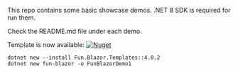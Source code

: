 This repo contains some basic showcase demos. .NET 8 SDK is required for run them.

Check the README.md file under each demo.

Template is now available: [![Nuget](https://img.shields.io/nuget/v/Fun.Blazor.Templates)](https://www.nuget.org/packages/Fun.Blazor.Templates)

```shell
dotnet new --install Fun.Blazor.Templates::4.0.2
dotnet new fun-blazor -o FunBlazorDemo1
```
